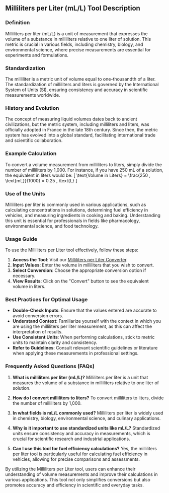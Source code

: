 ## Milliliters per Liter (mL/L) Tool Description

### Definition
Milliliters per liter (mL/L) is a unit of measurement that expresses the volume of a substance in milliliters relative to one liter of solution. This metric is crucial in various fields, including chemistry, biology, and environmental science, where precise measurements are essential for experiments and formulations.

### Standardization
The milliliter is a metric unit of volume equal to one-thousandth of a liter. The standardization of milliliters and liters is governed by the International System of Units (SI), ensuring consistency and accuracy in scientific measurements worldwide.

### History and Evolution
The concept of measuring liquid volumes dates back to ancient civilizations, but the metric system, including milliliters and liters, was officially adopted in France in the late 18th century. Since then, the metric system has evolved into a global standard, facilitating international trade and scientific collaboration.

### Example Calculation
To convert a volume measurement from milliliters to liters, simply divide the number of milliliters by 1,000. For instance, if you have 250 mL of a solution, the equivalent in liters would be:
\[ 
\text{Volume in Liters} = \frac{250 \, \text{mL}}{1000} = 0.25 \, \text{L} 
\]

### Use of the Units
Milliliters per liter is commonly used in various applications, such as calculating concentrations in solutions, determining fuel efficiency in vehicles, and measuring ingredients in cooking and baking. Understanding this unit is essential for professionals in fields like pharmacology, environmental science, and food technology.

### Usage Guide
To use the Milliliters per Liter tool effectively, follow these steps:
1. **Access the Tool**: Visit our [Milliliters per Liter Converter](https://www.inayam.co/unit-converter/fuel_efficiency_volume).
2. **Input Values**: Enter the volume in milliliters that you wish to convert.
3. **Select Conversion**: Choose the appropriate conversion option if necessary.
4. **View Results**: Click on the "Convert" button to see the equivalent volume in liters.

### Best Practices for Optimal Usage
- **Double-Check Inputs**: Ensure that the values entered are accurate to avoid conversion errors.
- **Understand Context**: Familiarize yourself with the context in which you are using the milliliters per liter measurement, as this can affect the interpretation of results.
- **Use Consistent Units**: When performing calculations, stick to metric units to maintain clarity and consistency.
- **Refer to Guidelines**: Consult relevant scientific guidelines or literature when applying these measurements in professional settings.

### Frequently Asked Questions (FAQs)

1. **What is milliliters per liter (mL/L)?**
   Milliliters per liter is a unit that measures the volume of a substance in milliliters relative to one liter of solution.

2. **How do I convert milliliters to liters?**
   To convert milliliters to liters, divide the number of milliliters by 1,000.

3. **In what fields is mL/L commonly used?**
   Milliliters per liter is widely used in chemistry, biology, environmental science, and culinary applications.

4. **Why is it important to use standardized units like mL/L?**
   Standardized units ensure consistency and accuracy in measurements, which is crucial for scientific research and industrial applications.

5. **Can I use this tool for fuel efficiency calculations?**
   Yes, the milliliters per liter tool is particularly useful for calculating fuel efficiency in vehicles, allowing for precise comparisons and assessments.

By utilizing the Milliliters per Liter tool, users can enhance their understanding of volume measurements and improve their calculations in various applications. This tool not only simplifies conversions but also promotes accuracy and efficiency in scientific and everyday tasks.
